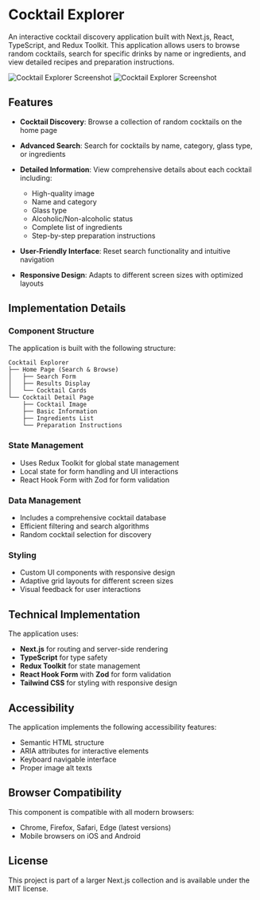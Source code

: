# Cocktail Explorer

An interactive cocktail discovery application built with Next.js, React, TypeScript, and Redux Toolkit. This application allows users to browse random cocktails, search for specific drinks by name or ingredients, and view detailed recipes and preparation instructions.

![Cocktail Explorer Screenshot](https://ik.imagekit.io/nagoevid/nextjs-projects/cocktail-explorer-1.png?updatedAt=1748975558455)
![Cocktail Explorer Screenshot](https://ik.imagekit.io/nagoevid/nextjs-projects/cocktail-explorer-2.png?updatedAt=1748975558877)

## Features

- **Cocktail Discovery**: Browse a collection of random cocktails on the home page
- **Advanced Search**: Search for cocktails by name, category, glass type, or ingredients
- **Detailed Information**: View comprehensive details about each cocktail including:
  - High-quality image
  - Name and category
  - Glass type
  - Alcoholic/Non-alcoholic status
  - Complete list of ingredients
  - Step-by-step preparation instructions
  
- **User-Friendly Interface**: Reset search functionality and intuitive navigation
- **Responsive Design**: Adapts to different screen sizes with optimized layouts

## Implementation Details

### Component Structure

The application is built with the following structure:

```
Cocktail Explorer
├── Home Page (Search & Browse)
│   ├── Search Form
│   ├── Results Display
│   └── Cocktail Cards
└── Cocktail Detail Page
    ├── Cocktail Image
    ├── Basic Information
    ├── Ingredients List
    └── Preparation Instructions
```

### State Management

- Uses Redux Toolkit for global state management
- Local state for form handling and UI interactions
- React Hook Form with Zod for form validation

### Data Management

- Includes a comprehensive cocktail database
- Efficient filtering and search algorithms
- Random cocktail selection for discovery

### Styling

- Custom UI components with responsive design
- Adaptive grid layouts for different screen sizes
- Visual feedback for user interactions

## Technical Implementation

The application uses:

- **Next.js** for routing and server-side rendering
- **TypeScript** for type safety
- **Redux Toolkit** for state management
- **React Hook Form** with **Zod** for form validation
- **Tailwind CSS** for styling with responsive design

## Accessibility

The application implements the following accessibility features:

- Semantic HTML structure
- ARIA attributes for interactive elements
- Keyboard navigable interface
- Proper image alt texts

## Browser Compatibility

This component is compatible with all modern browsers:

- Chrome, Firefox, Safari, Edge (latest versions)
- Mobile browsers on iOS and Android

## License

This project is part of a larger Next.js collection and is available under the MIT license. 